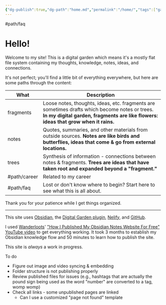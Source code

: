```yaml
---
{"dg-publish":true,"dg-path":"home.md","permalink":"/home/","tags":["gardenEntry"],"created":"2025-01-31T21:53:03.686-05:00","updated":"2025-01-31T23:37:22.799-05:00"}
---
```


#path/faq

# Hello!
Welcome to my site! This is a digital garden which means it's a mostly flat file system containing my thoughts, knowledge, notes, ideas, and connections.

It's not perfect; you'll find a little bit of everything everywhere, but here are some paths through the content:


| What         | Description                                                                                                                                                                         |
| ------------ | ----------------------------------------------------------------------------------------------------------------------------------------------------------------------------------- |
| fragments    | Loose notes, thoughts, ideas, etc. fragments are sometimes drafts which become notes or trees. **In my digital garden, fragments are like flowers: ideas that grow when it rains.** |
| notes        | Quotes, summaries, and other materials from outside sources. **Notes are like birds and butterflies, ideas that come & go from external locations.**                                |
| trees        | Synthesis of information - connections between notes & fragments. **Trees are ideas that have taken root and expanded beyond a "fragment."**                                        |
| #path/career | Related to my career                                                                                                                                                                |
| #path/faq    | Lost or don't know where to begin? Start here to see what this is all about.                                                                                                        |

Thank you for your patience while I get things organized.

---

This site uses [Obsidian](http://obsidian.md), the [Digital Garden plugin](https://dg-docs.ole.dev/), [Nelify](http://netlify.com), and [GitHub](https://github.com/). 

I used [Wanderloots](https://wanderloots.xyz/)' ["How I Published My Obsidian Notes Website For Free" YouTube video](https://www.youtube.com/watch?v=7f8e5IiUkeo) to get everything working. It took 3 months to establish my Obsidian knowledge flow and 50 minutes to learn how to publish the site.

This site is *always* a work in progress.

To do
- Figure out image and video syncing & embedding
- Folder structure is not publishing properly
- Review published files for issues (e.g., hashtags that are actually the pound sign being used as the word "number" are converted to a tag, womp womp)
- Check all links - some unpublished pages are linked
	- Can I use a customized "page not found" template 